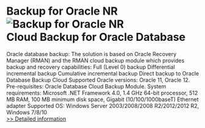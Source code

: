 # Backup for Oracle NR<br />![Backup for Oracle NR](https://mycommerce.akamaized.net/api/pimages/P300695889/BIG/300695889.PNG)<br />Cloud Backup for Oracle Database
Oracle database backup: The solution is based on Oracle Recovery Manager (RMAN) and the RMAN cloud backup module which provides backup and recovery capabilities:
Full (Level 0) backup
Differential incremental backup
Cumulative incremental backup
Direct backup to Oracle Database Backup Cloud
Supported Oracle versions: Oracle 11, Oracle 12.
Pre-requisites: Oracle Database Cloud Backup Module.
System requirements: Microsoft .NET Framework 4.0, 1.4 GHz 64-bit processor, 512 MB RAM, 100 MB minimum disk space, Gigabit (10/100/1000baseT) Ethernet adapter
Supported OS: Windows Server 2003/2008/2008 R2/2012/2012 R2, Windows 7/8/10<br />[>> Detailed information](https://secure.shareit.com/shareit/product.html?productid=300695889&affiliateid=200057808)